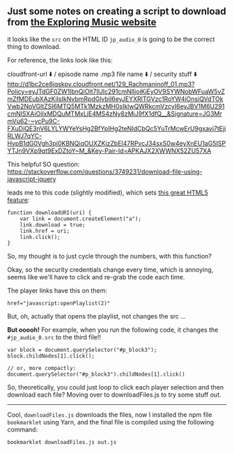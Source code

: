 Just some notes on creating a script to download from
[the Exploring Music website](http://exploringmusic.wfmt.com/)
---

it looks like the `src` on the HTML ID `jp_audio_0` is going to be the correct
thing to download.

For reference, the links look like this:

cloudfront-url      ⬇️              / episode name .mp3 file name ⬇️  / security stuff ⬇️ 
http://d1bc2ce8jqskpv.cloudfront.net/129_Rachmaninoff_01.mp3?Policy=eyJTdGF0ZW1lbnQiOlt7IlJlc291cmNlIjoiKjEyOV9SYWNobWFuaW5vZmZfMDEubXAzKiIsIkNvbmRpdGlvbiI6eyJEYXRlTGVzc1RoYW4iOnsiQVdTOkVwb2NoVGltZSI6MTQ5MTk1MzkzMH0sIklwQWRkcmVzcyI6eyJBV1M6U291cmNlSXAiOiIxMDQuMTMxLjE4MS4zNy8zMiJ9fX1dfQ__&Signature=JG3MrmVu62-~ycPu9C-FXuDiQE3nV6LYLYWYeYsHg2BfYpIHg2teNIdCbQc5YuTrMcwErU9gxavj7tEjiRLWJ7qYC-HvpB1dG0Vgh3pj0KBNQiqOUXZKjzZbEl47RPvcJ34sxS0w4eyXnEU1aG5ISPYTJn9VXp9qt9ExDZtoY~M_&Key-Pair-Id=APKAJX2XWWNX52ZU57XA

This helpful SO question:
https://stackoverflow.com/questions/3749231/download-file-using-javascript-jquery

leads me to this code (slightly modified), which sets [this great HTML5 feature](http://caniuse.com/#feat=download):

```
function downloadURI(uri) {
    var link = document.createElement("a");
    link.download = true;
    link.href = uri;
    link.click();
}
```

So, my thought is to just cycle through the numbers, with this function?

Okay, so the security credentials change every time, which is annoying, seems like
we'll have to click and re-grab the code each time.

The player links have this on them:
```
href="javascript:openPlaylist(2)"
```

But, oh, actually that opens the playlist, not changes the src ...

**But ooooh!** For example, when you run the following code, it changes
the `#jp_audio_0.src` to the third file!!

```
var block = document.querySelector("#p_block3");
block.childNodes[1].click();

// or, more compactly: document.querySelector("#p_block3").childNodes[1].click()
```

So, theoretically, you could just loop to click each player selection and
then download each file? Moving over to downloadFiles.js to try some stuff out.

-----
Cool, `downloadFiles.js` downloads the files, now I installed the npm file
`bookmarklet` using Yarn, and the final file is compiled using the following command:

```
bookmarklet downloadFiles.js out.js
```

